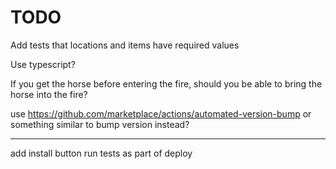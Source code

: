 # TODO

Add tests that locations and items have required values

Use typescript?

If you get the horse before entering the fire, should you be able to bring the horse into the fire?

use https://github.com/marketplace/actions/automated-version-bump or something similar to bump version instead?

---

add install button
run tests as part of deploy